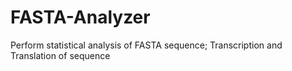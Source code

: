 # FASTA-Analyzer
Perform statistical analysis of FASTA sequence; Transcription and Translation of sequence 


